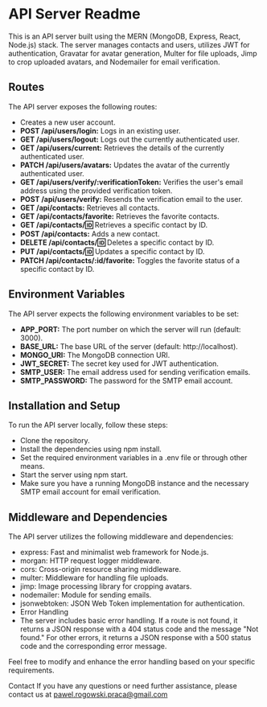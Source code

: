 <h1>API Server Readme</h1>
This is an  API server built using the MERN (MongoDB, Express, React, Node.js) stack. The server manages contacts and users, utilizes JWT for authentication, Gravatar for avatar generation, Multer for file uploads, Jimp to crop uploaded avatars, and Nodemailer for email verification.

<h2>Routes</h2>
The API server exposes the following routes:

- Creates a new user account.
- **POST /api/users/login:** Logs in an existing user.
- **GET /api/users/logout:** Logs out the currently authenticated user.
- **GET /api/users/current:** Retrieves the details of the currently authenticated user.
- **PATCH /api/users/avatars:** Updates the avatar of the currently authenticated user.
- **GET /api/users/verify/:verificationToken:** Verifies the user's email address using the provided verification token.
- **POST /api/users/verify:** Resends the verification email to the user.
- **GET /api/contacts:** Retrieves all contacts.
- **GET /api/contacts/favorite:** Retrieves the favorite contacts.
- **GET /api/contacts/:id:** Retrieves a specific contact by ID.
- **POST /api/contacts:** Adds a new contact.
- **DELETE /api/contacts/:id:** Deletes a specific contact by ID.
- **PUT /api/contacts/:id:** Updates a specific contact by ID.
- **PATCH /api/contacts/:id/favorite:** Toggles the favorite status of a specific contact by ID.

<h2>Environment Variables</h2>
The API server expects the following environment variables to be set:

- **APP_PORT:** The port number on which the server will run (default: 3000).
- **BASE_URL:** The base URL of the server (default: http://localhost).
- **MONGO_URI:** The MongoDB connection URI.
- **JWT_SECRET:** The secret key used for JWT authentication.
- **SMTP_USER:** The email address used for sending verification emails.
- **SMTP_PASSWORD:** The password for the SMTP email account.

<h2>Installation and Setup</h2>
To run the API server locally, follow these steps:

- Clone the repository.
- Install the dependencies using npm install.
- Set the required environment variables in a .env file or through other means.
- Start the server using npm start.
- Make sure you have a running MongoDB instance and the necessary SMTP email account for email verification.

<h2>Middleware and Dependencies</h2>
The API server utilizes the following middleware and dependencies:

- express: Fast and minimalist web framework for Node.js.
- morgan: HTTP request logger middleware.
- cors: Cross-origin resource sharing middleware.
- multer: Middleware for handling file uploads.
- jimp: Image processing library for cropping avatars.
- nodemailer: Module for sending emails.
- jsonwebtoken: JSON Web Token implementation for authentication.
- Error Handling
- The server includes basic error handling. If a route is not found, it returns a JSON response with a 404 status code and the message "Not found." For other errors, it returns a JSON response with a 500 status code and the corresponding error message.

Feel free to modify and enhance the error handling based on your specific requirements.

Contact
If you have any questions or need further assistance, please contact us at pawel.rogowski.praca@gmail.com
